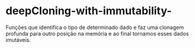 # deepCloning-with-immutability-
Funções que identifica o tipo de determinado dado e faz uma clonagem profunda para outro posição na memória e ao final tornamos esses dados imutáveis.
